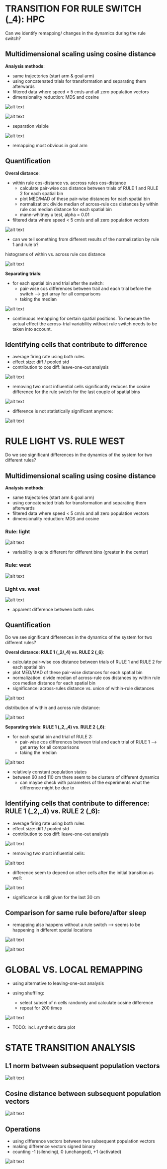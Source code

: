 # TRANSITION FOR RULE SWITCH (_4): HPC

Can we identify remapping/ changes in the dynamics during the rule switch?

## Multidimensional scaling using cosine distance

**Analysis methods**:
* same trajectories (start arm & goal arm)
* using concatenated trials for transformation and separating them afterwards
* filtered data where speed < 5 cm/s and all zero population vectors
* dimensionality reduction: MDS and cosine


![alt text](../plots/mjc189-1905-0517/man_transition_one_plot_MDS_cos_2D.png)

![alt text](../plots/mjc189-1905-0517/man_transition_MDS_cos_3Dspatial.png)

* separation visible

![alt text](../plots/mjc189-1905-0517/man_transition_MDS_cos_3Dspatial_colored_position.png)

* remapping most obvious in goal arm

## Quantification 

**Overal distance**:
* within rule cos-distance vs. accross rules cos-distance
  * calculate pair-wise cos distance between trials of RULE 1 and RULE 2 for each
spatial bin
  * plot MED/MAD of these pair-wise distances for each spatial bin
  * normalization: divide median of across-rule cos distances by within rule cos median
distance for each spatial bin
  * mann-whitney u test, alpha = 0.01
* filtered data where speed < 5 cm/s and all zero population vectors

![alt text](../plots/mjc189-1905-0517/quant_transition_cos.png)

* can we tell something from different results of the normalization by rule 1 and rule b?

histograms of within vs. across rule cos distance

![alt text](../plots/mjc189-1905-0517/quant_transition_cos_histograms.png)

**Separating trials**:
* for each spatial bin and trial after the switch:
    * pair-wise cos differences between trail and each trial before the switch
    --> get array for all comparisons
    * taking the median

![alt text](../plots/mjc189-1905-0517/quant_transition_cos_trials.png)

* continuous remapping for certain spatial positions. To measure the actual effect the
across-trial variability without rule switch needs to be taken into account.

## Identifying cells that contribute to difference

* average firing rate using both rules
* effect size: diff / pooled std
* contribution to cos diff: leave-one-out analysis

![alt text](../plots/mjc189-1905-0517/quant_transition_cos_cells_char.png)

* removing two most influential cells significantly reduces the cosine difference for the rule switch
for the last couple of spatial bins

![alt text](../plots/mjc189-1905-0517/quant_transition_cos_trials_2_removed_cells.png)

* difference is not statistically significant anymore:

![alt text](../plots/mjc189-1905-0517/quant_transition_cos_2_removed_cells.png)



# RULE LIGHT VS. RULE WEST

Do we see significant differences in the dynamics of the system for two different rules?

## Multidimensional scaling using cosine distance
**Analysis methods**:
* same trajectories (start arm & goal arm)
* using concatenated trials for transformation and separating them afterwards
* filtered data where speed < 5 cm/s and all zero population vectors
* dimensionality reduction: MDS and cosine

### Rule: light

![alt text](../plots/mjc189-1905-0517/man_compare_one_plot_light_MDS_cos_2D.png)

* variability is quite different for different bins (greater in the center)

### Rule: west

![alt text](../plots/mjc189-1905-0517/man_compare_one_plot_west_MDS_cos_2D.png)

### Light vs. west

![alt text](../plots/mjc189-1905-0517/man_compare_MDS_cos_3D.png)

* apparent difference between both rules

## Quantification

Do we see significant differences in the dynamics of the system for two different rules?

**Overal distance: RULE 1 (_2/_4) vs. RULE 2 (_6)**:

* calculate pair-wise cos distance between trials of RULE 1 and RULE 2 for each
spatial bin
* plot MED/MAD of these pair-wise distances for each spatial bin
* normalization: divide median of across-rule cos distances by within rule cos median
distance for each spatial bin
* significance: across-rules distance vs. union of within-rule distances

![alt text](../plots/mjc189-1905-0517/quant_compare_cos_2_4_6.png)

distribution of within and across rule distance:

![alt text](../plots/mjc189-1905-0517/quant_compare_cos_histograms.png)

**Separating trials: RULE 1 (_2,_4) vs. RULE 2 (_6)**:
* for each spatial bin and trial of RULE 2:
    * pair-wise cos differences between trial and each trial of RULE 1
    --> get array for all comparisons
    * taking the median

![alt text](../plots/mjc189-1905-0517/quant_compare_cos_trials_2_4_6.png)

* relatively constant population states
* between 60 and 110 cm there seem to be clusters of different dynamics
    * can maybe check with parameters of the experiments what the difference might be
    due to

## Identifying cells that contribute to difference: RULE 1 (_2,_4) vs. RULE 2 (_6):

* average firing rate using both rules
* effect size: diff / pooled std
* contribution to cos diff: leave-one-out analysis

![alt text](../plots/mjc189-1905-0517/quant_compare_cos_cells.png)

* removing two most influential cells:

![alt text](../plots/mjc189-1905-0517/quant_compare_cos_trials_2_removed_cells.png)

* difference seem to depend on other cells after the initial transition as well:

![alt text](../plots/mjc189-1905-0517/quant_compare_cos_2_removed_cells.png)

* significance is still given for the last 30 cm

## Comparison for same rule before/after sleep

* remapping also happens without a rule switch --> seems to be happening
in different spatial locations

![alt text](../plots/mjc189-1905-0517/quant_compare_cos_RULE1.png)

![alt text](../plots/mjc189-1905-0517/quant_compare_cos_trials_RULE1.png)

# GLOBAL VS. LOCAL REMAPPING

* using alternative to leaving-one-out analysis
  
* using shuffling:

  * select subset of n cells randomly and calculate cosine difference
  * repeat for 200 times

![alt text](../plots/mjc189-1905-0517/quant_cell_contrib_2_4_6_shuffling.png)

* TODO: incl. synthetic data plot 

# STATE TRANSITION ANALYSIS

## L1 norm between subsequent population vectors

![alt text](../plots/mjc189-1905-0517/quant_state_transition_L1.png)

## Cosine distance between subsequent population vectors

![alt text](../plots/mjc189-1905-0517/quant_state_transition_cos.png)

## Operations 

* using difference vectors between two subsequent population vectors 
* making difference vectors signed binary
* counting -1 (silencing), 0 (unchanged), +1 (activated)

![alt text](../plots/mjc189-1905-0517/quant_state_transition_operations.png)
